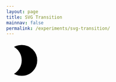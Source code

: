 ```yaml
---
layout: page
title: SVG Transition
mainnav: false
permalink: /experiments/svg-transition/
---
```

<style>
/* styles.css */
#shape {
    transition: all 1s ease;
    cursor: pointer;
}
</style>

<svg style="display: none;">
<symbol id="icon-sun" viewBox="0 0 24 24">
    <path d="M16 9c-3.859 0-7 3.141-7 7s3.141 7 7 7 7-3.141 7-7c0-3.859-3.141-7-7-7zM16 7c0.552 0 1-0.447 1-1v-2c0-0.552-0.448-1-1-1-0.553 0-1 0.448-1 1v2c0 0.553 0.447 1 1 1zM16 25c-0.553 0-1 0.448-1 1v2c0 0.553 0.447 1 1 1 0.552 0 1-0.447 1-1v-2c0-0.552-0.448-1-1-1zM23.776 9.635l1.414-1.414c0.391-0.391 0.391-1.023 0-1.414s-1.023-0.391-1.414 0l-1.414 1.414c-0.391 0.391-0.391 1.023 0 1.414s1.023 0.391 1.414 0zM8.221 22.366l-1.414 1.414c-0.391 0.391-0.391 1.023 0 1.414s1.023 0.391 1.414 0l1.414-1.414c0.391-0.393 0.391-1.023 0-1.414s-1.023-0.393-1.414 0zM7 16c0-0.552-0.448-1-1-1h-2c-0.553 0-1 0.448-1 1 0 0.553 0.447 1 1 1h2c0.552 0 1-0.447 1-1zM28 15h-2c-0.553 0-1 0.448-1 1 0 0.553 0.447 1 1 1h2c0.552 0 1-0.447 1-1 0-0.552-0.448-1-1-1zM8.22 9.635c0.391 0.391 1.023 0.391 1.414 0s0.391-1.023 0-1.414l-1.414-1.414c-0.391-0.391-1.024-0.391-1.414 0s-0.391 1.023 0 1.414l1.414 1.414zM23.779 22.363c-0.393-0.391-1.023-0.391-1.414 0s-0.393 1.023 0 1.414l1.414 1.414c0.391 0.391 1.023 0.391 1.414 0s0.391-1.023 0-1.414l-1.414-1.414z" />
</symbol>
<symbol id="icon-moon" viewBox="0 0 24 24">
    <path d="M9.984 2.016q4.172 0 7.102 2.93t2.93 7.055-2.93 7.055-7.102 2.93q-2.719 0-4.969-1.313 2.297-1.313 3.633-3.633t1.336-5.039-1.336-5.039-3.633-3.633q2.25-1.313 4.969-1.313z" />
</symbol>
</svg>

<svg id="shape" width="100" height="100" viewBox="0 0 24 24" xmlns="http://www.w3.org/2000/svg">
<path id="morphPath" d="M9.984 2.016q4.172 0 7.102 2.93t2.93 7.055-2.93 7.055-7.102 2.93q-2.719 0-4.969-1.313 2.297-1.313 3.633-3.633t1.336-5.039-1.336-5.039-3.633-3.633q2.25-1.313 4.969-1.313z" />
</svg>

<script src="https://cdnjs.cloudflare.com/ajax/libs/gsap/3.9.1/gsap.min.js"></script>
<script>
document.getElementById('shape').addEventListener('click', function() {
    const path = this.querySelector('#morphPath');
    const currentD = path.getAttribute('d');

    if (currentD.includes('l')) {
        // Transition to moon
        gsap.to(path, { duration: 1, attr: { d : 'M9.984 2.016q4.172 0 7.102 2.93t2.93 7.055-2.93 7.055-7.102 2.93q-2.719 0-4.969-1.313 2.297-1.313 3.633-3.633t1.336-5.039-1.336-5.039-3.633-3.633q2.25-1.313 4.969-1.313z' } });
    } else {
        // Transition back to sun
        gsap.to(path, { duration: 1, attr: { d : 'M16 9c-3.859 0-7 3.141-7 7s3.141 7 7 7 7-3.141 7-7c0-3.859-3.141-7-7-7zM16 7c0.552 0 1-0.447 1-1v-2c0-0.552-0.448-1-1-1-0.553 0-1 0.448-1 1v2c0 0.553 0.447 1 1 1zM16 25c-0.553 0-1 0.448-1 1v2c0 0.553 0.447 1 1 1 0.552 0 1-0.447 1-1v-2c0-0.552-0.448-1-1-1zM23.776 9.635l1.414-1.414c0.391-0.391 0.391-1.023 0-1.414s-1.023-0.391-1.414 0l-1.414 1.414c-0.391 0.391-0.391 1.023 0 1.414s1.023 0.391 1.414 0zM8.221 22.366l-1.414 1.414c-0.391 0.391-0.391 1.023 0 1.414s1.023 0.391 1.414 0l1.414-1.414c0.391-0.393 0.391-1.023 0-1.414s-1.023-0.393-1.414 0zM7 16c0-0.552-0.448-1-1-1h-2c-0.553 0-1 0.448-1 1 0 0.553 0.447 1 1 1h2c0.552 0 1-0.447 1-1zM28 15h-2c-0.553 0-1 0.448-1 1 0 0.553 0.447 1 1 1h2c0.552 0 1-0.447 1-1 0-0.552-0.448-1-1-1zM8.22 9.635c0.391 0.391 1.023 0.391 1.414 0s0.391-1.023 0-1.414l-1.414-1.414c-0.391-0.391-1.024-0.391-1.414 0s-0.391 1.023 0 1.414l1.414 1.414zM23.779 22.363c-0.393-0.391-1.023-0.391-1.414 0s-0.393 1.023 0 1.414l1.414 1.414c0.391 0.391 1.023 0.391 1.414 0s0.391-1.023 0-1.414l-1.414-1.414z' } });
    }
});
</script>
